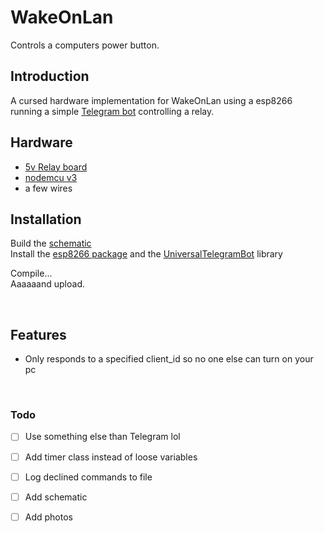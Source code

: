 # WakeOnLan

Controls a computers power button.
<br />
## Introduction

A cursed hardware implementation for WakeOnLan using a esp8266 running a simple [Telegram bot](https://core.telegram.org/bots) controlling a relay.


## Hardware
- [5v Relay board](https://nl.aliexpress.com/item/1005002617199944.html?spm=a2g0o.search0304.0.0.27c02a257Dg3bo)
- [nodemcu v3](https://nl.aliexpress.com/item/32520574539.html?spm=a2g0o.productlist.0.0.6ee422daVuEDwZ)
- a few wires


## Installation

Build the [schematic](tmp)<br />
Install the  [esp8266 package](https://arduino-esp8266.readthedocs.io/en/latest/installing.html) and the [UniversalTelegramBot](https://github.com/witnessmenow/Universal-Arduino-Telegram-Bot#installing) library

Compile... <br />
Aaaaaand upload.

<br />


## Features
- Only responds to a specified client_id so no one else can turn on your pc

<br />

### Todo
- [ ] Use something else than Telegram lol
- [ ] Add timer class instead of loose variables
- [ ] Log declined commands to file
- [ ] Add schematic 
- [ ] Add photos


